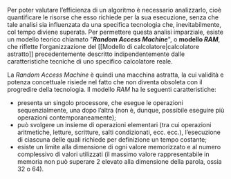 Per poter valutare l’efficienza di un algoritmo è necessario analizzarlo, cioè quantificare le risorse che esso richiede per la sua esecuzione, senza che tale analisi sia influenzata da una specifica tecnologia che, inevitabilmente, col tempo diviene superata. Per permettere questa analisi imparziale, esiste un modello teorico chiamato "***Random Access Machine***", o **modello *RAM***, che riflette l’organizzazione del [[Modello di calcolatore|calcolatore astratto]] precedentemente descritto indipendentemente dalle caratteristiche tecniche di uno specifico calcolatore reale.

La *Random Access Machine* è quindi una macchina astratta, la cui validità e potenza concettuale risiede nel fatto che non diventa obsoleta con il progredire della tecnologia. Il modello *RAM* ha le seguenti caratteristiche:
- presenta un singolo processore, che esegue le operazioni sequenzialmente, una dopo l’altra (non è, dunque, possibile eseguire più operazioni contemporaneamente);
- può svolgere un insieme di operazioni elementari (tra cui operazioni aritmetiche, letture, scritture, salti condizionati, ecc. ecc.), l’esecuzione di ciascuna delle quali richiede per definizione un tempo costante;
- esiste un limite alla dimensione di ogni valore memorizzato e al numero complessivo di valori utilizzati (il massimo valore rappresentabile in memoria non può superare 2 elevato alla dimensione della parola, ossia 32 o 64).